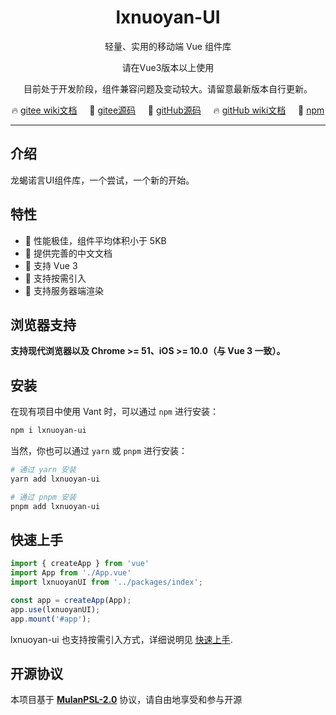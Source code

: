 <!--
 * @Author: 
 * @Date: 2021-12-03 14:13:34
 * @LastEditTime: 2022-01-06 17:37:41
 * @LastEditors: tanhaolong
 * @Descripttion: 
-->
<h1 align="center">lxnuoyan-UI </h1>
<p align="center">轻量、实用的移动端 Vue 组件库</p> 
<p align="center">请在Vue3版本以上使用</p>


<p align="center">目前处于开发阶段，组件兼容问题及变动较大。请留意最新版本自行更新。</p>
<p align="center">
  🔥 <a href="https://gitee.com/tanhaolong/lxnuoyan-ui/wikis">gitee wiki文档</a>
  &nbsp;
  &nbsp;
  🚀 <a href="https://gitee.com/tanhaolong/lxnuoyan-ui" target="_blank">gitee源码</a>
  &nbsp;
  &nbsp;
   🚀 <a href="https://github.com/tanhaolong/lxnuoyan-ui" target="_blank">gitHub源码</a>
  &nbsp;
  &nbsp;
    🔥 <a href="https://github.com/tanhaolong/lxnuoyan-ui/wiki">gitHub wiki文档</a>
  &nbsp;
  &nbsp;
  🌈 <a href="https://www.npmjs.com/package/lxnuoyan-ui" target="_blank">npm</a>
</p>

---

## 介绍
龙蝎诺言UI组件库，一个尝试，一个新的开始。


## 特性

- 🚀 性能极佳，组件平均体积小于 5KB
- 📖 提供完善的中文文档
- 🍭 支持 Vue 3
- 🍭 支持按需引入
- 🍭 支持服务器端渲染


## 浏览器支持

**支持现代浏览器以及 Chrome >= 51、iOS >= 10.0（与 Vue 3 一致）。**


## 安装
在现有项目中使用 Vant 时，可以通过 `npm` 进行安装：
```bash
npm i lxnuoyan-ui
```
当然，你也可以通过 `yarn` 或 `pnpm` 进行安装：
```bash
# 通过 yarn 安装
yarn add lxnuoyan-ui

# 通过 pnpm 安装
pnpm add lxnuoyan-ui
```

## 快速上手

```js
import { createApp } from 'vue'
import App from './App.vue'
import lxnuoyanUI from '../packages/index';

const app = createApp(App);
app.use(lxnuoyanUI);
app.mount('#app');
```
lxnuoyan-ui 也支持按需引入方式，详细说明见 [快速上手](https://gitee.com/tanhaolong/lxnuoyan-ui/wikis/%E5%BF%AB%E9%80%9F%E4%B8%8A%E6%89%8B/%E5%A6%82%E4%BD%95%E4%BD%BF%E7%94%A8).

## 开源协议

本项目基于 **[MulanPSL-2.0](http://license.coscl.org.cn/MulanPSL2/)** 协议，请自由地享受和参与开源
